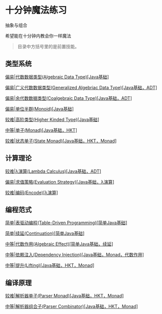 # 十分钟魔法练习

抽象与组合

希望能在十分钟内教会你一样魔法

> 目录中方括号里的是前置技能。

## 类型系统

[偏易|代数数据类型(Algebraic Data Type)[Java基础]](doc/ADT.md)

[偏易|广义代数数据类型(Generalized Algebriac Data Type)[Java基础，ADT]](doc/GADT.md)

[偏易|余代数数据类型(Coalgebraic Data Type)[Java基础，ADT]](doc/CoData.md)

[偏易|单位半群(Monoid)[Java基础]](doc/Monoid.md)

[较难|高阶类型(Higher Kinded Type)[Java基础]](doc/HKT.md)

[中等|单子(Monad)[Java基础，HKT]](doc/Monad.md)

[较难|状态单子(State Monad)[Java基础，HKT，Monad]](doc/StateMonad.md)

## 计算理论

[较难|λ演算(Lambda Calculus)[Java基础，ADT]](doc/Lambda.md)

[偏易|求值策略(Evaluation Strategy)[Java基础，λ演算]](doc/EvalStrategy.md)

[较难|编码(Encode)[λ演算]](doc/Encode.md)

## 编程范式

[简单|表驱动编程(Table-Driven Programming)[简单Java基础]](doc/TableDriven.md)

[简单|续延(Continuation)[简单Java基础]](doc/Continuation.md)

[中等|代数作用(Algebraic Effect)[简单Java基础，续延]](doc/Algeff.md)

[中等|依赖注入(Dependency Injection)[Java基础，Monad，代数作用]](doc/DepsInj.md)

[中等|提升(Lifting)[Java基础，HKT，Monad]](doc/Lifting.md)

## 编译原理

[较难|解析器单子(Parser Monad)[Java基础，HKT，Monad]](doc/ParserM.md)

[中等|解析器组合子(Parser Combinator)[Java基础，HKT，Monad]](doc/Parsec.md)
